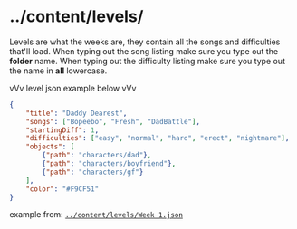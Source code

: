 # ../content/levels/
Levels are what the weeks are, they contain all the songs and difficulties that'll load.
When typing out the song listing make sure you type out the **folder** name.
When typing out the difficulty listing make sure you type out the name in **all** lowercase.

vVv level json example below vVv
```json
{
	"title": "Daddy Dearest",
	"songs": ["Bopeebo", "Fresh", "DadBattle"],
	"startingDiff": 1,
	"difficulties": ["easy", "normal", "hard", "erect", "nightmare"],
	"objects": [
		{"path": "characters/dad"},
		{"path": "characters/boyfriend"},
		{"path": "characters/gf"}
	],
	"color": "#F9CF51"
}
```
example from: [`../content/levels/Week 1.json`](https://github.com/rodney528/Imaginative-Engine-Development/blob/main/assets/content/levels/Week%201.json)